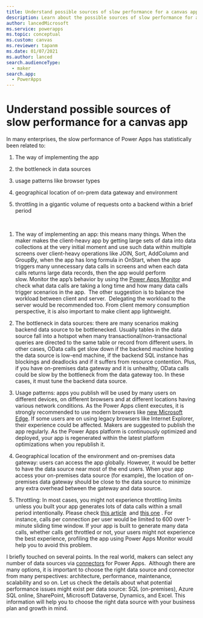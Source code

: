 ```yaml
---
title: Understand possible sources of slow performance for a canvas app | Microsoft Docs
description: Learn about the possible sources of slow performance for a canvas app.
author: lancedMicrosoft
ms.service: powerapps
ms.topic: conceptual
ms.custom: canvas
ms.reviewer: tapanm
ms.date: 01/07/2021
ms.author: lanced
search.audienceType: 
  - maker
search.app: 
  - PowerApps
---
```


# Understand possible sources of slow performance for a canvas app

In many enterprises, the slow performance of Power Apps has statistically been
related to:

1.  The way of implementing the app

2.  the bottleneck in data sources

3.  usage patterns like browser types

4.  geographical location of on-prem data gateway and environment

5.  throttling in a gigantic volume of requests onto a backend within a brief
    period

 

1.  The way of implementing an app: this means many things. When the maker makes
    the client-heavy app by getting large sets of data into data collections at
    the very initial moment and use such data within multiple screens over
    client-heavy operations like JOIN, Sort, AddColumn and GroupBy, when the app
    has long formula in OnStart, when the app triggers many unnecessary data
    calls in screens and when each data calls returns large data records, then
    the app would perform slow. Monitor the app’s behavior by using the [Power
    Apps
    Monitor](https://powerapps.microsoft.com/en-us/blog/introducing-monitor-to-debug-apps-and-improve-performance/) and
    check what data calls are taking a long time and how many data calls trigger
    scenarios in the app.  The other suggestion is to balance the workload
    between client and server.  Delegating the workload to the server would be
    recommended too. From client memory consumption perspective, it is also
    important to make client app lightweight.

2.  The bottleneck in data sources: there are many scenarios making backend data
    source to be bottlenecked. Usually tables in the data source fall into a
    hotspot when many transactional/non-transactional queries are directed to
    the same table or record from different users. In other cases, OData calls
    get slow down if the backend machine hosting the data source is low-end
    machine, if the backend SQL instance has blockings and deadlocks and if it
    suffers from resource contention. Plus, if you have on-premises data gateway
    and it is unhealthy, OData calls could be slow by the bottleneck from the
    data gateway too. In these cases, it must tune the backend data source.

3.  Usage patterns: apps you publish will be used by many users on different
    devices, on different browsers and at different locations having various
    network conditions. As the Power Apps client executes, it is strongly
    recommended to use modern browsers like [new Microsoft
    Edge](https://www.microsoft.com/en-us/edge). If some users are on using
    legacy browsers like Internet Explorer, their experience could be affected.
    Makers are suggested to publish the app regularly. As the Power Apps
    platform is continuously optimized and deployed, your app is regenerated
    within the latest platform optimizations when you republish it.

4.  Geographical location of the environment and on-premises data gateway: users
    can access the app globally. However, it would be better to have the data
    source near most of the end users. When your app access your on-premises
    data source (for example), the location of on-premises data gateway should
    be close to the data source to minimize any extra overhead between the
    gateway and data source.

5.  Throttling: In most cases, you might not experience throttling limits unless
    you built your app generates lots of data calls within a small period
    intentionally. Please check [this
    article](https://docs.microsoft.com/en-us/connectors/conversionservice/) 
    and [this
    one](https://docs.microsoft.com/en-us/powerapps/developer/common-data-service/api-limits) .
    For instance, calls per connection per user would be limited to 600 over
    1-minute sliding time window. If your app is built to generate many data
    calls, whether calls get throttled or not, your users might not experience
    the best experience, profiling the app using Power Apps Monitor would help
    you to avoid this problem.

I briefly touched on several points. In the real world, makers can select any
number of data sources
via [connectors](https://docs.microsoft.com/en-us/powerapps/maker/canvas-apps/connections-list) for
Power Apps.  Although there are many options, it is important to choose the
right data source and connector from many perspectives: architecture,
performance, maintenance, scalability and so on. Let us check the details about
what potential performance issues might exist per data source: SQL
(on-premises), Azure SQL online, SharePoint, Microsoft Dataverse, Dynamics, and
Excel. This information will help you to choose the right data source with your
business plan and growth in mind.